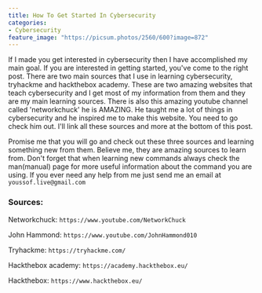 ```yaml
---
title: How To Get Started In Cybersecurity
categories:
- Cybersecurity
feature_image: "https://picsum.photos/2560/600?image=872"
---
```


If I made you get interested in cybersecurity then I have accomplished my main goal. If you are interested in getting started, you've come to the right post. There are two main sources that I use in learning cybersecurity, tryhackme and hackthebox academy. These are two amazing websites that teach cybersecurity and I get most of my information from them and they are my main learning sources. There is also this amazing youtube channel called 'networkchuck' he is AMAZING. He taught me a lot of things in cybersecurity and he inspired me to make this website. You need to go check him out. I'll link all these sources and more at the bottom of this post.

Promise me that you will go and check out these three sources and learning something new from them. Believe me, they are amazing sources to learn from. Don't forget that when learning new commands always check the man(manual) page for more useful information about the command you are using. If you ever need any help from me just send me an email at `youssof.live@gmail.com`

### Sources:

Networkchuck: `https://www.youtube.com/NetworkChuck`

John Hammond: `https://www.youtube.com/JohnHammond010`

Tryhackme: `https://tryhackme.com/`

Hackthebox academy: `https://academy.hackthebox.eu/`

Hackthebox: `https://www.hackthebox.eu/`